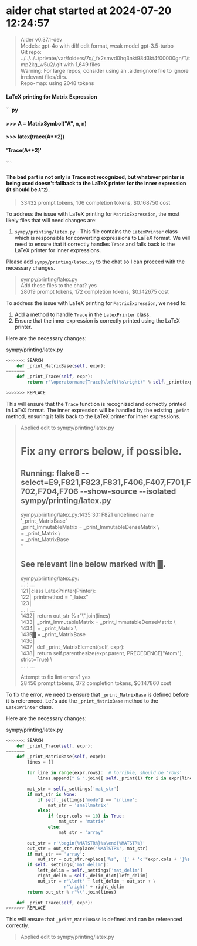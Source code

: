 
# aider chat started at 2024-07-20 12:24:57

> Aider v0.37.1-dev  
> Models: gpt-4o with diff edit format, weak model gpt-3.5-turbo  
> Git repo: ../../../../private/var/folders/7q/_fx2smvd0hq3nkt98d3kt4f00000gn/T/tmp2kg_w5u2/.git with 1,649 files  
> Warning: For large repos, consider using an .aiderignore file to ignore irrelevant files/dirs.  
> Repo-map: using 2048 tokens  

#### LaTeX printing for Matrix Expression  
#### ```py  
#### >>> A = MatrixSymbol("A", n, n)  
#### >>> latex(trace(A**2))  
#### 'Trace(A**2)'  
#### ```  
####   
#### The bad part is not only is Trace not recognized, but whatever printer is being used doesn't fallback to the LaTeX printer for the inner expression (it should be `A^2`).  
> 33432 prompt tokens, 106 completion tokens, $0.168750 cost  

To address the issue with LaTeX printing for `MatrixExpression`, the most likely files that will need changes are:

1. `sympy/printing/latex.py` - This file contains the `LatexPrinter` class which is responsible for converting expressions to LaTeX format. We will need to ensure that it correctly handles `Trace` and falls back to the LaTeX printer for inner expressions.

Please add `sympy/printing/latex.py` to the chat so I can proceed with the necessary changes.

> sympy/printing/latex.py  
> Add these files to the chat? yes  
> 28019 prompt tokens, 172 completion tokens, $0.142675 cost  

To address the issue with LaTeX printing for `MatrixExpression`, we need to:

1. Add a method to handle `Trace` in the `LatexPrinter` class.
2. Ensure that the inner expression is correctly printed using the LaTeX printer.

Here are the necessary changes:

sympy/printing/latex.py
```python
<<<<<<< SEARCH
    def _print_MatrixBase(self, expr):
=======
    def _print_Trace(self, expr):
        return r"\operatorname{Trace}\left(%s\right)" % self._print(expr.arg)

>>>>>>> REPLACE
```

This will ensure that the `Trace` function is recognized and correctly printed in LaTeX format. The inner expression will be handled by the existing `_print` method, ensuring it falls back to the LaTeX printer for inner expressions.

> Applied edit to sympy/printing/latex.py  
>  
> # Fix any errors below, if possible.  
>  
> ## Running: flake8 --select=E9,F821,F823,F831,F406,F407,F701,F702,F704,F706 --show-source --isolated sympy/printing/latex.py  
>  
> sympy/printing/latex.py:1435:30: F821 undefined name '_print_MatrixBase'  
> _print_ImmutableMatrix = _print_ImmutableDenseMatrix \  
> = _print_Matrix \  
> = _print_MatrixBase  
> ^  
>  
> ## See relevant line below marked with █.  
>  
> sympy/printing/latex.py:  
> ...⋮...  
> 121│class LatexPrinter(Printer):  
> 122│    printmethod = "_latex"  
> 123│  
> ...⋮...  
> 1432│        return out_str % r"\\".join(lines)  
> 1433│    _print_ImmutableMatrix = _print_ImmutableDenseMatrix \  
> 1434│                           = _print_Matrix \  
> 1435█                           = _print_MatrixBase  
> 1436│  
> 1437│    def _print_MatrixElement(self, expr):  
> 1438│        return self.parenthesize(expr.parent, PRECEDENCE["Atom"], strict=True) \  
> ...⋮...  
>  
> Attempt to fix lint errors? yes  
> 28456 prompt tokens, 372 completion tokens, $0.147860 cost  

To fix the error, we need to ensure that `_print_MatrixBase` is defined before it is referenced. Let's add the `_print_MatrixBase` method to the `LatexPrinter` class.

Here are the necessary changes:

sympy/printing/latex.py
```python
<<<<<<< SEARCH
    def _print_Trace(self, expr):
=======
    def _print_MatrixBase(self, expr):
        lines = []

        for line in range(expr.rows):  # horrible, should be 'rows'
            lines.append(" & ".join([ self._print(i) for i in expr[line, :] ]))

        mat_str = self._settings['mat_str']
        if mat_str is None:
            if self._settings['mode'] == 'inline':
                mat_str = 'smallmatrix'
            else:
                if (expr.cols <= 10) is True:
                    mat_str = 'matrix'
                else:
                    mat_str = 'array'

        out_str = r'\begin{%MATSTR%}%s\end{%MATSTR%}'
        out_str = out_str.replace('%MATSTR%', mat_str)
        if mat_str == 'array':
            out_str = out_str.replace('%s', '{' + 'c'*expr.cols + '}%s')
        if self._settings['mat_delim']:
            left_delim = self._settings['mat_delim']
            right_delim = self._delim_dict[left_delim]
            out_str = r'\left' + left_delim + out_str + \
                      r'\right' + right_delim
        return out_str % r"\\".join(lines)

    def _print_Trace(self, expr):
>>>>>>> REPLACE
```

This will ensure that `_print_MatrixBase` is defined and can be referenced correctly.

> Applied edit to sympy/printing/latex.py  
